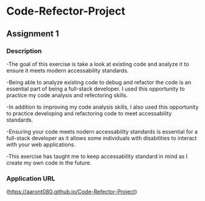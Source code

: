 # Code-Refector-Project

## Assignment 1

### Description

-The goal of this exercise is take a look at existing code and analyze it to ensure it meets modern accessability standards.

-Being able to analyze existing code to debug and refactor the code is an essential part of being a full-stack developer. I used this opportunity to practice my code analysis and refectoring skills.

-In addition to improving my code analysis skills, I also used this opportunity to practice developing and refactoring code to meet accessability standards. 

-Ensuring your code meets nodern accessability standards is essential for a full-stack developer as it allows some individuals with disabilities to interact with your web applications.

-This exercise has taught me to keep accessability standard in mind as I create my own code in the future.

### Application URL

(https://aaront080.github.io/Code-Refector-Project)





